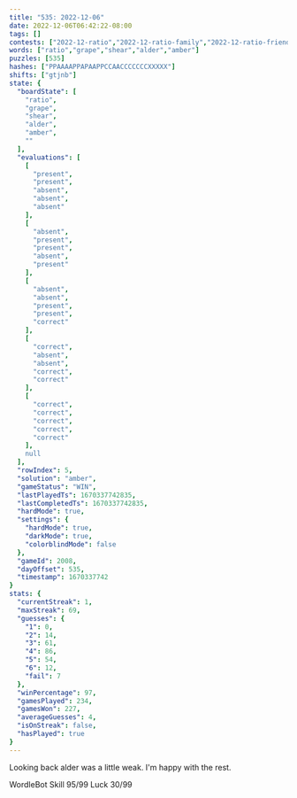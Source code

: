 ```yaml
---
title: "535: 2022-12-06"
date: 2022-12-06T06:42:22-08:00
tags: []
contests: ["2022-12-ratio","2022-12-ratio-family","2022-12-ratio-friends"]
words: ["ratio","grape","shear","alder","amber"]
puzzles: [535]
hashes: ["PPAAAAPPAPAAPPCCAACCCCCCCXXXXX"]
shifts: ["gtjnb"]
state: {
  "boardState": [
    "ratio",
    "grape",
    "shear",
    "alder",
    "amber",
    ""
  ],
  "evaluations": [
    [
      "present",
      "present",
      "absent",
      "absent",
      "absent"
    ],
    [
      "absent",
      "present",
      "present",
      "absent",
      "present"
    ],
    [
      "absent",
      "absent",
      "present",
      "present",
      "correct"
    ],
    [
      "correct",
      "absent",
      "absent",
      "correct",
      "correct"
    ],
    [
      "correct",
      "correct",
      "correct",
      "correct",
      "correct"
    ],
    null
  ],
  "rowIndex": 5,
  "solution": "amber",
  "gameStatus": "WIN",
  "lastPlayedTs": 1670337742835,
  "lastCompletedTs": 1670337742835,
  "hardMode": true,
  "settings": {
    "hardMode": true,
    "darkMode": true,
    "colorblindMode": false
  },
  "gameId": 2008,
  "dayOffset": 535,
  "timestamp": 1670337742
}
stats: {
  "currentStreak": 1,
  "maxStreak": 69,
  "guesses": {
    "1": 0,
    "2": 14,
    "3": 61,
    "4": 86,
    "5": 54,
    "6": 12,
    "fail": 7
  },
  "winPercentage": 97,
  "gamesPlayed": 234,
  "gamesWon": 227,
  "averageGuesses": 4,
  "isOnStreak": false,
  "hasPlayed": true
}
---
```

<!-- more -->
Looking back alder was a little weak. I'm happy with the rest.

WordleBot
Skill 95/99
Luck 30/99
